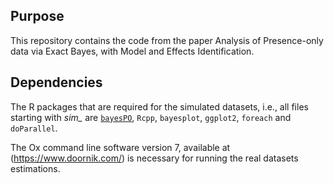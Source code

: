 ## Purpose

This repository contains the code from the paper Analysis of Presence-only data via Exact Bayes, with Model and Effects Identification.

## Dependencies

The R packages that are required for the simulated datasets, i.e., all files starting with *sim_* are [`bayesPO`](https://github.com/GuidoAMoreira/bayesPO), `Rcpp`, `bayesplot`, `ggplot2`, `foreach` and `doParallel`.

The Ox command line software version 7, available at (https://www.doornik.com/) is necessary for running the real datasets estimations.